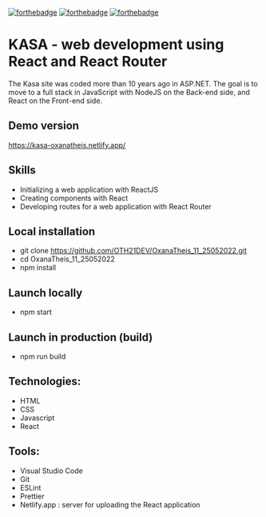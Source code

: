 
[![forthebadge](https://forthebadge.com/images/badges/validated-html5.svg)](https://forthebadge.com) [![forthebadge](https://forthebadge.com/images/badges/made-with-javascript.svg)](https://forthebadge.com) [![forthebadge](https://forthebadge.com/images/badges/uses-css.svg)](https://forthebadge.com)

# KASA - web development using React and React Router

The Kasa site was coded more than 10 years ago in ASP.NET. The goal is to move to a full stack in JavaScript with NodeJS on the Back-end side, and React on the Front-end side.



## Demo version

https://kasa-oxanatheis.netlify.app/


## Skills

- Initializing a web application with ReactJS
- Creating components with React
- Developing routes for a web application with React Router


## Local installation

- git clone https://github.com/OTH21DEV/OxanaTheis_11_25052022.git
- cd OxanaTheis_11_25052022
- npm install

## Launch locally

- npm start

## Launch in production (build)

- npm run build

## Technologies:

- HTML
- CSS
- Javascript
- React

## Tools:

- Visual Studio Code
- Git 
- ESLint
- Prettier
- Netlify.app : server for uploading the React application
